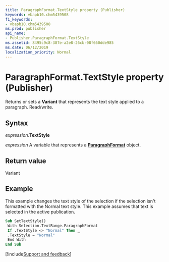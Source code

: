 ```yaml
---
title: ParagraphFormat.TextStyle property (Publisher)
keywords: vbapb10.chm5439508
f1_keywords:
- vbapb10.chm5439508
ms.prod: publisher
api_name:
- Publisher.ParagraphFormat.TextStyle
ms.assetid: 8495c9c8-387e-a2e8-26cb-08f660dde985
ms.date: 06/12/2019
localization_priority: Normal
---
```



# ParagraphFormat.TextStyle property (Publisher)

Returns or sets a **Variant** that represents the text style applied to a paragraph. Read/write.


## Syntax

_expression_.**TextStyle**

_expression_ A variable that represents a **[ParagraphFormat](Publisher.ParagraphFormat.md)** object.


## Return value

Variant


## Example

This example changes the text style of the selection if the selection isn't formatted with the Normal text style. This example assumes that text is selected in the active publication.

```vb
Sub SetTextStyle() 
 With Selection.TextRange.ParagraphFormat 
 If .TextStyle <> "Normal" Then _ 
 .TextStyle = "Normal" 
 End With 
End Sub
```

[!include[Support and feedback](~/includes/feedback-boilerplate.md)]
